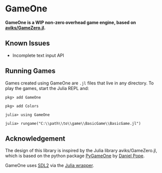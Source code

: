 # GameOne

__GameOne is a WIP non-zero overhead game engine, based on [aviks/GameZero.jl](https://github.com/aviks/GameZero.jl).__

## Known Issues
- Incomplete text input API

## Running Games

Games created using GameOne are `.jl` files that live in any directory.
To play the games, start the Julia REPL and:


```
pkg> add GameOne

pkg> add Colors

julia> using GameOne

julia> rungame("C:\\path\\to\\game\\BasicGame\\BasicGame.jl")

```

## Acknowledgement
The design of this library is inspired by the Julia library aviks/GameZero.jl, which is based on the python package [PyGameOne](https://pygame-zero.readthedocs.io) by [Daniel Pope](https://github.com/lordmauve).

GameOne uses [SDL2](https://www.libsdl.org/) via the [Julia wrapper](https://github.com/jonathanBieler/SimpleDirectMediaLayer.jl).
